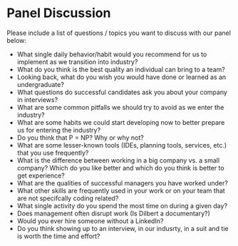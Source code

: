 # Panel Discussion

Please include a list of questions / topics you want to discuss with our panel below:

* What single daily behavior/habit would you recommend for us to implement as we transition into industry?
* What do you think is the best quality an individual can bring to a team?
* Looking back, what do you wish you would have done or learned as an undergraduate?
* What questions do successful candidates ask you about your company in interviews?
* What are some common pitfalls we should try to avoid as we enter the industry?
* What are some habits we could start developing now to better prepare us for entering the industry?
* Do you think that P = NP? Why or why not?
* What are some lesser-known tools (IDEs, planning tools, services, etc.) that you use frequently?
* What is the difference between working in a big company vs. a small company? Which do you like better and which do you think is better to get experience?
* What are the qualities of successful managers you have worked under?
* What other skills are frequently used in your work or on your team that are not specifcally coding related?
* What single activity do you spend the most time on during a given day?
* Does management often disrupt work (Is Dilbert a documentary?)
* Would you ever hire someone without a LinkedIn?
* Do you think showing up to an interview, in our indusrty, in a suit and tie is worth the time and effort?
